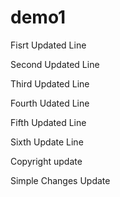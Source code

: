 # demo1

Fisrt Updated Line

Second Updated Line

Third Updated Line

Fourth Udated Line

Fifth Updated Line

Sixth Update Line

Copyright update

Simple Changes Update